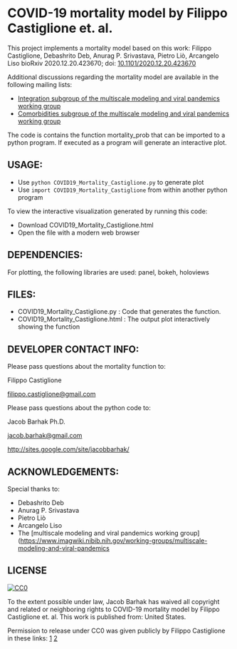 COVID-19 mortality model by Filippo Castiglione et. al. 
========================================================

This project implements a mortality model based on this work:
Filippo Castiglione, Debashrito Deb, Anurag P. Srivastava, Pietro Liò, Arcangelo Liso
bioRxiv 2020.12.20.423670; doi: [10.1101/2020.12.20.423670](https://doi.org/10.1101/2020.12.20.423670)

Additional discussions regarding the mortality model are available in the following mailing lists:
* [Integration subgroup of the multiscale modeling and viral pandemics working group](https://lists.simtk.org/pipermail/vp-integration-subgroup/2020-December/subject.html)
* [Comorbidities subgroup of the multiscale modeling and viral pandemics working group](https://lists.simtk.org/pipermail/vpcomorbidities-subgroup/2020-December/subject.html)



The code is contains the function mortality_prob that can be imported to a python program. 
If executed as a program will generate an interactive plot.


USAGE:
------
* Use `python COVID19_Mortality_Castiglione.py` to generate plot
* Use `import COVID19_Mortality_Castiglione` from within another python program

To view the interactive visualization generated by running this code:
* Download COVID19_Mortality_Castiglione.html
* Open the file with a modern web browser


DEPENDENCIES:
-------------
For plotting, the following libraries are used: panel, bokeh, holoviews


FILES:
------
* COVID19_Mortality_Castiglione.py : Code that generates the function.
* COVID19_Mortality_Castiglione.html : The output plot interactively showing the function


DEVELOPER CONTACT INFO:
-----------------------

Please pass questions about the mortality function to:

Filippo Castiglione

filippo.castiglione@gmail.com


Please pass questions about the python code to:

Jacob Barhak Ph.D.

jacob.barhak@gmail.com

http://sites.google.com/site/jacobbarhak/



ACKNOWLEDGEMENTS:
-----------------
Special thanks to:
* Debashrito Deb 
* Anurag P. Srivastava
* Pietro Liò
* Arcangelo Liso
* The [multiscale modeling and viral pandemics working group](https://www.imagwiki.nibib.nih.gov/working-groups/multiscale-modeling-and-viral-pandemics


LICENSE
-------
<a rel="license" href="http://creativecommons.org/publicdomain/zero/1.0/"> <img src="https://licensebuttons.net/p/zero/1.0/88x31.png" style="border-style: none;" alt="CC0" />  </a>

To the extent possible under law, Jacob Barhak has waived all copyright and 
related or neighboring rights to COVID-19 mortality model by Filippo Castiglione et. al. 
This work is published from: United States.

Permission to release under CC0 was given publicly by Filippo Castiglione in these links:
[1](https://lists.simtk.org/pipermail/vpcomorbidities-subgroup/2021-January/000010.html)
[2](https://lists.simtk.org/pipermail/vp-integration-subgroup/2021-January/000010.html)

